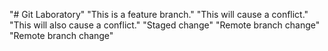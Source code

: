 "# Git Laboratory" 
"This is a feature branch." 
"This will cause a conflict." 
"This will also cause a conflict." 
"Staged change" 
"Remote branch change" 
"Remote branch change" 

